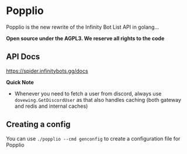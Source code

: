 # Popplio

Popplio is the new rewrite of the Infinity Bot List API in golang...

**Open source under the AGPL3. We reserve all rights to the code**

## API Docs

https://spider.infinitybots.gg/docs

**Quick Note**

- Whenever you need to fetch a user from discord, always use ``dovewing.GetDiscordUser`` as that also handles caching (both gateway and redis and internal caches)

## Creating a config

You can use ``./popplio --cmd genconfig`` to create a configuration file for Popplio
